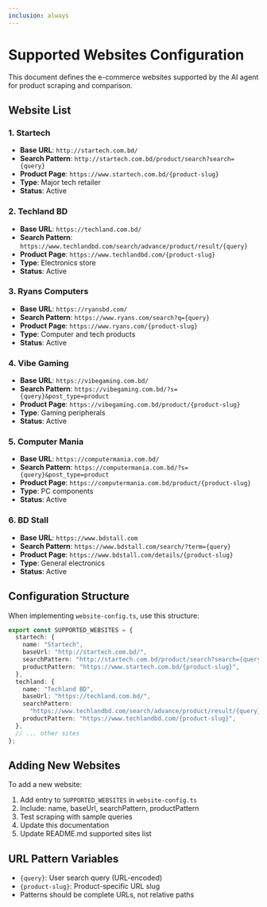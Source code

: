```yaml
---
inclusion: always
---
```


# Supported Websites Configuration

This document defines the e-commerce websites supported by the AI agent for product scraping and comparison.

## Website List

### 1. Startech

- **Base URL**: `http://startech.com.bd/`
- **Search Pattern**: `http://startech.com.bd/product/search?search={query}`
- **Product Page**: `https://www.startech.com.bd/{product-slug}`
- **Type**: Major tech retailer
- **Status**: Active

### 2. Techland BD

- **Base URL**: `https://techland.com.bd/`
- **Search Pattern**: `https://www.techlandbd.com/search/advance/product/result/{query}`
- **Product Page**: `https://www.techlandbd.com/{product-slug}`
- **Type**: Electronics store
- **Status**: Active

### 3. Ryans Computers

- **Base URL**: `https://ryansbd.com/`
- **Search Pattern**: `https://www.ryans.com/search?q={query}`
- **Product Page**: `https://www.ryans.com/{product-slug}`
- **Type**: Computer and tech products
- **Status**: Active

### 4. Vibe Gaming

- **Base URL**: `https://vibegaming.com.bd/`
- **Search Pattern**: `https://vibegaming.com.bd/?s={query}&post_type=product`
- **Product Page**: `https://vibegaming.com.bd/product/{product-slug}`
- **Type**: Gaming peripherals
- **Status**: Active

### 5. Computer Mania

- **Base URL**: `https://computermania.com.bd/`
- **Search Pattern**: `https://computermania.com.bd/?s={query}&post_type=product`
- **Product Page**: `https://computermania.com.bd/product/{product-slug}`
- **Type**: PC components
- **Status**: Active

### 6. BD Stall

- **Base URL**: `https://www.bdstall.com`
- **Search Pattern**: `https://www.bdstall.com/search/?term={query}`
- **Product Page**: `https://www.bdstall.com/details/{product-slug}`
- **Type**: General electronics
- **Status**: Active

## Configuration Structure

When implementing `website-config.ts`, use this structure:

```typescript
export const SUPPORTED_WEBSITES = {
  startech: {
    name: "Startech",
    baseUrl: "http://startech.com.bd/",
    searchPattern: "http://startech.com.bd/product/search?search={query}",
    productPattern: "https://www.startech.com.bd/{product-slug}",
  },
  techland: {
    name: "Techland BD",
    baseUrl: "https://techland.com.bd/",
    searchPattern:
      "https://www.techlandbd.com/search/advance/product/result/{query}",
    productPattern: "https://www.techlandbd.com/{product-slug}",
  },
  // ... other sites
};
```

## Adding New Websites

To add a new website:

1. Add entry to `SUPPORTED_WEBSITES` in `website-config.ts`
2. Include: name, baseUrl, searchPattern, productPattern
3. Test scraping with sample queries
4. Update this documentation
5. Update README.md supported sites list

## URL Pattern Variables

- `{query}`: User search query (URL-encoded)
- `{product-slug}`: Product-specific URL slug
- Patterns should be complete URLs, not relative paths
